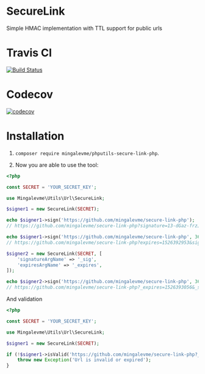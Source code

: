 # SecureLink
Simple HMAC implementation with TTL support for public urls

# Travis CI
[![Build Status](https://travis-ci.org/mingalevme/phputils-secure-link.svg?branch=master)](https://travis-ci.org/mingalevme/phputils-secure-link)

# Codecov
[![codecov](https://codecov.io/gh/mingalevme/phputils-secure-link/branch/master/graph/badge.svg)](https://codecov.io/gh/mingalevme/phputils-secure-link)

# Installation

1. ```composer require mingalevme/phputils-secure-link-php```.

2. Now you are able to use the tool:

```php
<?php

const SECRET = 'YOUR_SECRET_KEY';

use Mingalevme\Utils\Url\SecureLink;

$signer1 = new SecureLink(SECRET);

echo $signer1->sign('https://github.com/mingalevme/secure-link-php');
// https://github.com/mingalevme/secure-link-php?signature=13-dGaz-frzJ9qUg3iQ0RA%3D%3D

echo $signer1->sign('https://github.com/mingalevme/secure-link-php', 3600); 
// https://github.com/mingalevme/secure-link-php?expires=1526392953&signature=GOzCrktWlWDvSWVH49qjUQ%3D%3D

$signer2 = new SecureLink(SECRET, [
    'signatureArgName' => '_sig',
    'expiresArgName' => '_expires',
]);

echo $signer2->sign('https://github.com/mingalevme/secure-link-php', 3600);
// https://github.com/mingalevme/secure-link-php?_expires=1526393056&_sig=biyetWW5IgBPUftLF1SaOw%3D%3D
```

And validation

```php
<?php

const SECRET = 'YOUR_SECRET_KEY';

use Mingalevme\Utils\Url\SecureLink;

$signer1 = new SecureLink(SECRET);

if (!$signer1->isValid('https://github.com/mingalevme/secure-link-php?_expires=1526393056&_sig=biyetWW5IgBPUftLF1SaOw%3D%3D')) {
    throw new Exception('Url is invalid or expired');
}

```
